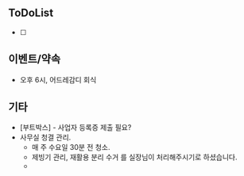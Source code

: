 
## ToDoList
<!-- {우선순위} {Tasks} {Due Date} {Strart Date} {End Date} -->
- [ ] <!-- taskss-->


## 이벤트/약속
- <!-- 예정된 약속 or 예상치 못하게 발생한 이벤트 -->오후 6시, 어드레감디 회식

## 기타
- [부트박스] - 사업자 등록증 제출 필요? 
- 사무실 청결 관리.
	- 매 주 수요일 30분 전 청소.
	- 제빙기 관리, 재활용 분리 수거 를 실장님이 처리해주시기로 하셨습니다.
	- 